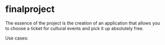 # finalproject
The essence of the project is the creation of an application that allows you to choose a ticket for cultural events and pick it up absolutely free.

Use cases:
